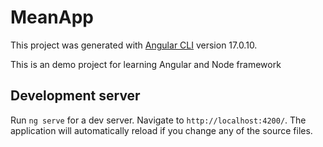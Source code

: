 # MeanApp

This project was generated with [Angular CLI](https://github.com/angular/angular-cli) version 17.0.10.

This is an demo project for learning Angular and Node framework

## Development server

Run `ng serve` for a dev server. Navigate to `http://localhost:4200/`. The application will automatically reload if you change any of the source files.


